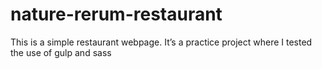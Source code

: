 # nature-rerum-restaurant
This is a simple restaurant webpage. It’s a practice project where I tested the use of gulp and sass
